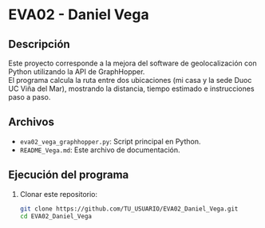 
# EVA02 - Daniel Vega

## Descripción
Este proyecto corresponde a la mejora del software de geolocalización con Python utilizando la API de GraphHopper.  
El programa calcula la ruta entre dos ubicaciones (mi casa y la sede Duoc UC Viña del Mar), mostrando la distancia, tiempo estimado e instrucciones paso a paso.

## Archivos
- `eva02_vega_graphhopper.py`: Script principal en Python.
- `README_Vega.md`: Este archivo de documentación.

## Ejecución del programa
1. Clonar este repositorio:
   ```bash
   git clone https://github.com/TU_USUARIO/EVA02_Daniel_Vega.git
   cd EVA02_Daniel_Vega
